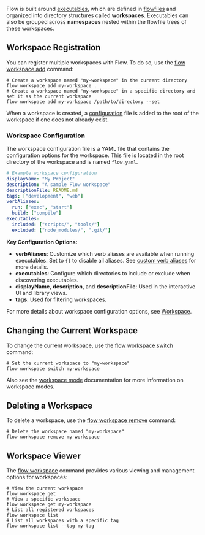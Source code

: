 Flow is built around [executables](executable.md), which are defined in [flowfiles](../types/flowfile.md) and organized into 
directory structures called **workspaces**. Executables can also be grouped across **namespaces** nested within the flowfile trees of these workspaces.

## Workspace Registration

You can register multiple workspaces with Flow. To do so, use the [flow workspace add](../cli/flow_workspace_add.md) command:

```shell
# Create a workspace named "my-workspace" in the current directory
flow workspace add my-workspace .
# Create a workspace named "my-workspace" in a specific directory and set it as the current workspace
flow workspace add my-workspace /path/to/directory --set
```

When a workspace is created, a [configuration](#workspace-configuration) file is added to the root of the workspace if one does not already exist.

### Workspace Configuration

The workspace configuration file is a YAML file that contains the configuration options for the workspace. This file is located in the root directory of the workspace and is named `flow.yaml`.

```yaml
# Example workspace configuration
displayName: "My Project"
description: "A sample Flow workspace"
descriptionFile: README.md
tags: ["development", "web"]
verbAliases:
  run: ["exec", "start"]
  build: ["compile"]
executables:
  included: ["scripts/", "tools/"]
  excluded: ["node_modules/", ".git/"]
```

**Key Configuration Options:**

- **verbAliases**: Customize which verb aliases are available when running executables. Set to `{}` to disable all aliases. See [custom verb aliases](executable.md#custom-verb-aliases) for more details.
- **executables**: Configure which directories to include or exclude when discovering executables.
- **displayName**,  **description**, and **descriptionFile**: Used in the interactive UI and library views.
- **tags**: Used for filtering workspaces.

For more details about workspace configuration options, see [Workspace](../types/workspace.md).


## Changing the Current Workspace

To change the current workspace, use the [flow workspace switch](../cli/flow_workspace_switch.md) command:

```shell
# Set the current workspace to "my-workspace"
flow workspace switch my-workspace
```

Also see the [workspace mode](interactive.md#changing-the-workspace-mode) documentation for more information on workspace modes.

## Deleting a Workspace

To delete a workspace, use the [flow workspace remove](../cli/flow_workspace_remove.md) command:

```shell
# Delete the workspace named "my-workspace"
flow workspace remove my-workspace
```

## Workspace Viewer

The [flow workspace](../cli/flow_workspace.md) command provides various viewing and management options for workspaces:

```shell
# View the current workspace
flow workspace get
# View a specific workspace
flow workspace get my-workspace
# List all registered workspaces
flow workspace list
# List all workspaces with a specific tag
flow workspace list --tag my-tag
```
